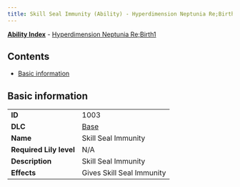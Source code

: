 ```yaml
---
title: Skill Seal Immunity (Ability) - Hyperdimension Neptunia Re;Birth1
---
```


[**Ability Index**](/neptunia/rb1/ability/index.html) - [Hyperdimension Neptunia Re;Birth1](/neptunia/rb1)

## Contents

- [Basic information](#basic-information)

## Basic information

|   |   |
| -- | -- |
| **ID** | 1003 |
| **DLC** | [Base](/neptunia/rb1/dlc/1-base.html) |
| **Name** | Skill Seal Immunity |
| **Required Lily level** | N/A |
| **Description** | Skill Seal Immunity |
| **Effects** | Gives Skill Seal Immunity |
